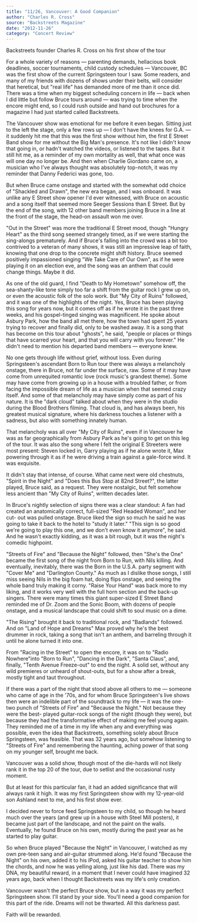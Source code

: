 ```yaml
---
title: "11/26, Vancouver: A Good Companion"
author: "Charles R. Cross"
source: "Backstreets Magazine"
date: "2012-11-26"
category: "Concert Review"
---
```


Backstreets founder Charles R. Cross on his first show of the tour

For a whole variety of reasons — parenting demands, hellacious book deadlines, soccer tournaments, child custody schedules — Vancouver, BC was the first show of the current Springsteen tour I saw. Some readers, and many of my friends with dozens of shows under their belts, will consider that heretical, but "real life" has demanded more of me than it once did. There was a time when my biggest scheduling concern in life — back when I did little but follow Bruce tours around — was trying to time when the encore might end, so I could rush outside and hand out brochures for a magazine I had just started called Backstreets.

The Vancouver show was emotional for me before it even began. Sitting just to the left the stage, only a few rows up — I don't have the knees for G.A. — it suddenly hit me that this was the first show without him, the first E Street Band show for me without the Big Man's presence. It's not like I didn't know that going in, or hadn't watched the videos, or listened to the tapes. But it still hit me, as a reminder of my own mortality as well, that what once was will one day no longer be. And then when Charlie Giordano came on, a musician who I've always thought was absolutely top-notch, it was my reminder that Danny Federici was gone, too.

But when Bruce came onstage and started with the somewhat odd choice of "Shackled and Drawn", the new era began, and I was onboard. It was unlike any E Street show opener I'd ever witnessed, with Bruce on acoustic and a song itself that seemed more Seeger Sessions than E Street. But by the end of the song, with 12 other band members joining Bruce in a line at the front of the stage, the head-on assault won me over.

"Out in the Street" was more the traditional E Street mood, though "Hungry Heart" as the third song seemed strangely timed, as if we were starting the sing-alongs prematurely. And if Bruce's falling into the crowd was a bit too contrived to a veteran of many shows, it was still an impressive leap of faith, knowing that one drop to the concrete might shift history. Bruce seemed positively impassioned singing "We Take Care of Our Own", as if he were playing it on an election eve, and the song was an anthem that could change things. Maybe it did.

As one of the old guard, I find "Death to My Hometown" somehow off, the sea-shanty-like tone simply too far a shift from the guitar rock I grew up on, or even the acoustic folk of the solo work. But "My City of Ruins" followed, and it was one of the highlights of the night. Yes, Bruce has been playing this song for years now, but it comes off as if he wrote it in the past three weeks, and his gospel-tinged singing was magnificent. He spoke about Asbury Park, how the band all met there, how the town had spent 25 years trying to recover and finally did, only to be washed away. It is a song that has become on this tour about "ghosts", he said, "people or places or things that have scarred your heart, and that you will carry with you forever." He didn't need to mention his departed band members — everyone knew.

No one gets through life without grief, without loss. Even during Springsteen's ascendant Born to Run tour there was always a melancholy onstage, there in Bruce, not far under the surface, raw. Some of it may have come from unrequited romantic love (rock music's grandest theme). Some may have come from growing up in a house with a troubled father, or from facing the impossible dream of life as a musician when that seemed crazy itself. And some of that melancholy may have simply come as part of his nature. It is the "dark cloud" talked about when they were in the studio during the Blood Brothers filming. That cloud is, and has always been, his greatest musical signature, where his darkness touches a listener with a sadness, but also with something innately human.

That melancholy was all over "My City of Ruins", even if in Vancouver he was as far geographically from Asbury Park as he's going to get on this leg of the tour. It was also the song where I felt the original E Streeters were most present: Steven locked in, Garry playing as if he alone wrote it, Max powering through it as if he were driving a train against a gale-force wind. It was exquisite.

It didn't stay that intense, of course. What came next were old chestnuts, "Spirit in the Night" and "Does this Bus Stop at 82nd Street?", the latter played, Bruce said, as a request. They were nostalgic, but felt somehow less ancient than "My City of Ruins", written decades later.

In Bruce's nightly selection of signs there was a clear standout: A fan had created an anatomically correct, full-sized "Red Headed Woman", and her cut- out was pulled onstage. Bruce liked the sign so much he said he was going to take it back to the hotel to "study it later." "This sign is so good we're going to play this one, and we don't even know it anymore", he said. And he wasn't exactly kidding, as it was a bit rough, but it was the night's comedic highpoint.

"Streets of Fire" and "Because the Night" followed, then "She's the One" became the first song of the night from Born to Run, with Nils killing. And eventually, inevitably, there was the Born in the U.S.A. party segment with "Cover Me" and "Darlington County." As much as I dislike those songs, I still miss seeing Nils in the big foam hat, doing flips onstage, and seeing the whole band truly making it corny. "Raise Your Hand" was back more to my liking, and it works very well with the full horn section and the back-up singers. There were many times this giant super-sized E Street Band reminded me of Dr. Zoom and the Sonic Boom, with dozens of people onstage, and a musical landscape that could shift to soul music on a dime.

"The Rising" brought it back to traditional rock, and "Badlands" followed. And on "Land of Hope and Dreams" Max proved why he's the best drummer in rock, taking a song that isn't an anthem, and barreling through it until he alone turned it into one.

From "Racing in the Street" to open the encore, it was on to "Radio Nowhere"into "Born to Run", "Dancing in the Dark", "Santa Claus", and, finally, "Tenth Avenue Freeze-out" to end the night. A solid set, without any wild premieres or unheard of shout-outs, but for a show after a break, mostly tight and taut throughout.

If there was a part of the night that stood above all others to me — someone who came of age in the '70s, and for whom Bruce Springsteen's live shows then were an indelible part of the soundtrack to my life — it was the one-two punch of "Streets of Fire" and "Because the Night." Not because they were the best- played guitar-rock songs of the night (though they were), but because they had the transformative effect of making me feel young again. They reminded me of a time in my life when any and everything was possible, even the idea that Backstreets, something solely about Bruce Springsteen, was feasible. That was 32 years ago, but somehow listening to "Streets of Fire" and remembering the haunting, aching power of that song on my younger self, brought me back.

Vancouver was a solid show, though most of the die-hards will not likely rank it in the top 20 of the tour, due to setlist and the occasional rusty moment.

But at least for this particular fan, it had an added significance that will always rank it high. It was my first Springsteen show with my 12-year-old son Ashland next to me, and his first show ever.

I decided never to force feed Springsteen to my child, so though he heard much over the years (and grew up in a house with Steel Mill posters), it became just part of the landscape, and not the paint on the walls. Eventually, he found Bruce on his own, mostly during the past year as he started to play guitar.

So when Bruce played "Because the Night" in Vancouver, I watched as my own pre-teen sang and air-guitar strummed along. He'd found "Because the Night" on his own, added it to his iPod, asked his guitar teacher to show him the chords, and now he was yelling along, just like his dad. There was my DNA, my beautiful reward, in a moment that I never could have imagined 32 years ago, back when I thought Backstreets was my life's only creation.

Vancouver wasn't the perfect Bruce show, but in a way it was my perfect Springsteen show. I'll stand by your side. You'll need a good companion for this part of the ride. Dreams will not be thwarted. All this darkness past.

Faith will be rewarded.
